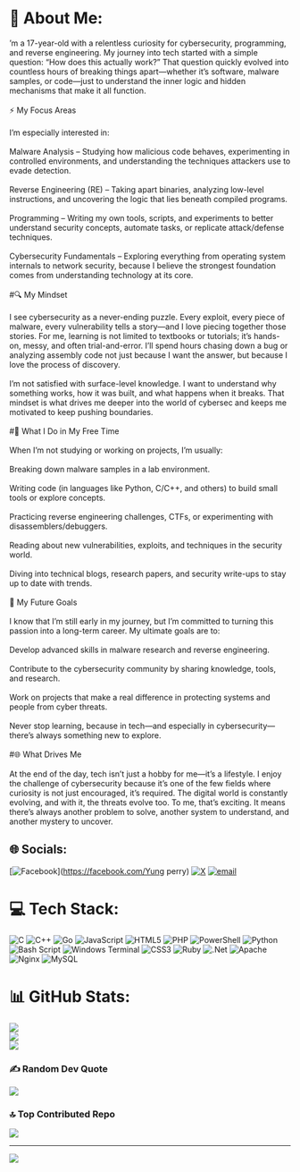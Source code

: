 # 💫 About Me:
’m a 17-year-old with a relentless curiosity for cybersecurity, programming, and reverse engineering. My journey into tech started with a simple question: “How does this actually work?” That question quickly evolved into countless hours of breaking things apart—whether it’s software, malware samples, or code—just to understand the inner logic and hidden mechanisms that make it all function.<br><br>⚡ My Focus Areas<br><br>I’m especially interested in:<br><br>Malware Analysis – Studying how malicious code behaves, experimenting in controlled environments, and understanding the techniques attackers use to evade detection.<br><br>Reverse Engineering (RE) – Taking apart binaries, analyzing low-level instructions, and uncovering the logic that lies beneath compiled programs.<br><br>Programming – Writing my own tools, scripts, and experiments to better understand security concepts, automate tasks, or replicate attack/defense techniques.<br><br>Cybersecurity Fundamentals – Exploring everything from operating system internals to network security, because I believe the strongest foundation comes from understanding technology at its core.<br><br>#🔍 My Mindset<br><br>I see cybersecurity as a never-ending puzzle. Every exploit, every piece of malware, every vulnerability tells a story—and I love piecing together those stories. For me, learning is not limited to textbooks or tutorials; it’s hands-on, messy, and often trial-and-error. I’ll spend hours chasing down a bug or analyzing assembly code not just because I want the answer, but because I love the process of discovery.<br><br>I’m not satisfied with surface-level knowledge. I want to understand why something works, how it was built, and what happens when it breaks. That mindset is what drives me deeper into the world of cybersec and keeps me motivated to keep pushing boundaries.<br><br>#🔧 What I Do in My Free Time<br><br>When I’m not studying or working on projects, I’m usually:<br><br>Breaking down malware samples in a lab environment.<br><br>Writing code (in languages like Python, C/C++, and others) to build small tools or explore concepts.<br><br>Practicing reverse engineering challenges, CTFs, or experimenting with disassemblers/debuggers.<br><br>Reading about new vulnerabilities, exploits, and techniques in the security world.<br><br>Diving into technical blogs, research papers, and security write-ups to stay up to date with trends.<br><br>🚀 My Future Goals<br><br>I know that I’m still early in my journey, but I’m committed to turning this passion into a long-term career. My ultimate goals are to:<br><br>Develop advanced skills in malware research and reverse engineering.<br><br>Contribute to the cybersecurity community by sharing knowledge, tools, and research.<br><br>Work on projects that make a real difference in protecting systems and people from cyber threats.<br><br>Never stop learning, because in tech—and especially in cybersecurity—there’s always something new to explore.<br><br>#🌐 What Drives Me<br><br>At the end of the day, tech isn’t just a hobby for me—it’s a lifestyle. I enjoy the challenge of cybersecurity because it’s one of the few fields where curiosity is not just encouraged, it’s required. The digital world is constantly evolving, and with it, the threats evolve too. To me, that’s exciting. It means there’s always another problem to solve, another system to understand, and another mystery to uncover.


## 🌐 Socials:
[![Facebook](https://img.shields.io/badge/Facebook-%231877F2.svg?logo=Facebook&logoColor=white)](https://facebook.com/Yung perry) [![X](https://img.shields.io/badge/X-black.svg?logo=X&logoColor=white)](https://x.com/Astraghost) [![email](https://img.shields.io/badge/Email-D14836?logo=gmail&logoColor=white)](mailto:richardakuzor1@gmail.com) 

# 💻 Tech Stack:
![C](https://img.shields.io/badge/c-%2300599C.svg?style=for-the-badge&logo=c&logoColor=white) ![C++](https://img.shields.io/badge/c++-%2300599C.svg?style=for-the-badge&logo=c%2B%2B&logoColor=white) ![Go](https://img.shields.io/badge/go-%2300ADD8.svg?style=for-the-badge&logo=go&logoColor=white) ![JavaScript](https://img.shields.io/badge/javascript-%23323330.svg?style=for-the-badge&logo=javascript&logoColor=%23F7DF1E) ![HTML5](https://img.shields.io/badge/html5-%23E34F26.svg?style=for-the-badge&logo=html5&logoColor=white) ![PHP](https://img.shields.io/badge/php-%23777BB4.svg?style=for-the-badge&logo=php&logoColor=white) ![PowerShell](https://img.shields.io/badge/PowerShell-%235391FE.svg?style=for-the-badge&logo=powershell&logoColor=white) ![Python](https://img.shields.io/badge/python-3670A0?style=for-the-badge&logo=python&logoColor=ffdd54) ![Bash Script](https://img.shields.io/badge/bash_script-%23121011.svg?style=for-the-badge&logo=gnu-bash&logoColor=white) ![Windows Terminal](https://img.shields.io/badge/Windows%20Terminal-%234D4D4D.svg?style=for-the-badge&logo=windows-terminal&logoColor=white) ![CSS3](https://img.shields.io/badge/css3-%231572B6.svg?style=for-the-badge&logo=css3&logoColor=white) ![Ruby](https://img.shields.io/badge/ruby-%23CC342D.svg?style=for-the-badge&logo=ruby&logoColor=white) ![.Net](https://img.shields.io/badge/.NET-5C2D91?style=for-the-badge&logo=.net&logoColor=white) ![Apache](https://img.shields.io/badge/apache-%23D42029.svg?style=for-the-badge&logo=apache&logoColor=white) ![Nginx](https://img.shields.io/badge/nginx-%23009639.svg?style=for-the-badge&logo=nginx&logoColor=white) ![MySQL](https://img.shields.io/badge/mysql-4479A1.svg?style=for-the-badge&logo=mysql&logoColor=white)
# 📊 GitHub Stats:
![](https://github-readme-stats.vercel.app/api?username=ghostx313&theme=shadow_blue&hide_border=false&include_all_commits=false&count_private=false)<br/>
![](https://nirzak-streak-stats.vercel.app/?user=ghostx313&theme=shadow_blue&hide_border=false)<br/>
![](https://github-readme-stats.vercel.app/api/top-langs/?username=ghostx313&theme=shadow_blue&hide_border=false&include_all_commits=false&count_private=false&layout=compact)

### ✍️ Random Dev Quote
![](https://quotes-github-readme.vercel.app/api?type=vetical&theme=merko)

### 🔝 Top Contributed Repo
![](https://github-contributor-stats.vercel.app/api?username=ghostx313&limit=5&theme=dark&combine_all_yearly_contributions=true)

---
[![](https://visitcount.itsvg.in/api?id=ghostx313&icon=8&color=1)](https://visitcount.itsvg.in)


